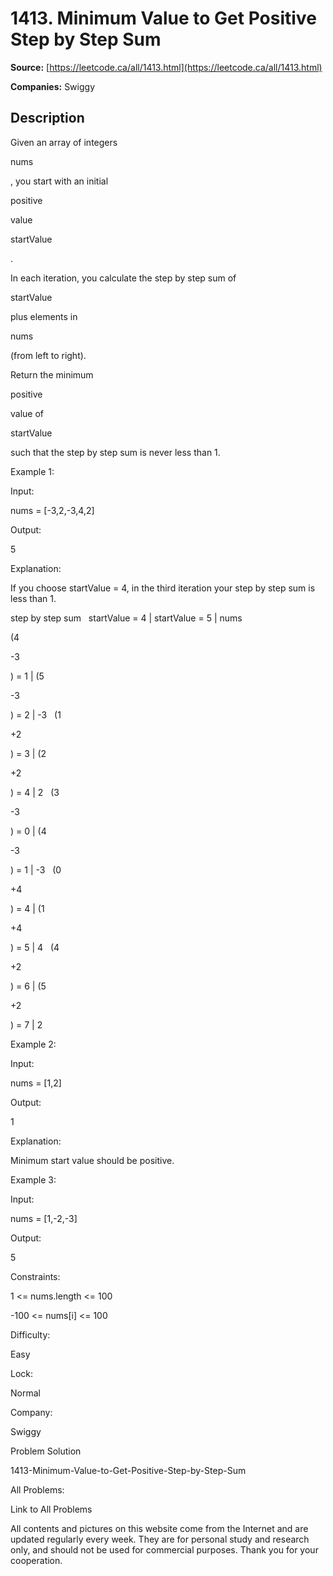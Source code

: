 # 1413. Minimum Value to Get Positive Step by Step Sum

**Source:** [https://leetcode.ca/all/1413.html](https://leetcode.ca/all/1413.html)

**Companies:** Swiggy

## Description

Given an array of integers

nums

, you start with an initial

positive

value

startValue

.

In each iteration, you calculate the step by step sum of

startValue

plus elements
                in

nums

(from left to right).

Return the minimum

positive

value of

startValue

such
                that the step by step sum is never less than 1.

Example 1:

Input:

nums = [-3,2,-3,4,2]

Output:

5

Explanation:

If you choose startValue = 4, in the third iteration your step by step sum is less than 1.

step by step sum
                startValue = 4 | startValue = 5 | nums

(4

-3

) = 1  | (5

-3

) = 2    |  -3
                  (1

+2

) = 3  | (2

+2

) = 4    |   2
                  (3

-3

) = 0  | (4

-3

) = 1    |  -3
                  (0

+4

) = 4  | (1

+4

) = 5    |   4
                  (4

+2

) = 6  | (5

+2

) = 7    |   2

Example 2:

Input:

nums = [1,2]

Output:

1

Explanation:

Minimum start value should be positive.

Example 3:

Input:

nums = [1,-2,-3]

Output:

5

Constraints:

1 <= nums.length <= 100

-100 <= nums[i] <= 100

Difficulty:

Easy

Lock:

Normal

Company:

Swiggy

Problem Solution

1413-Minimum-Value-to-Get-Positive-Step-by-Step-Sum

All Problems:

Link to All Problems

All contents and pictures on this website come from the Internet and are updated regularly every week. They are for personal study and research only, and should not be used for commercial purposes. Thank you for your cooperation.


